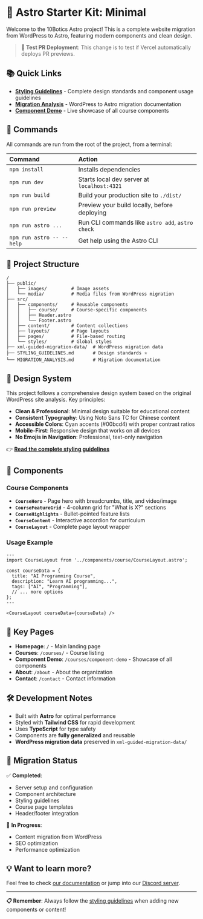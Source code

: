 # 🚀 Astro Starter Kit: Minimal

Welcome to the 10Botics Astro project! This is a complete website migration from WordPress to Astro, featuring modern components and clean design.

> **🧪 Test PR Deployment**: This change is to test if Vercel automatically deploys PR previews.

## 📚 Quick Links

- **[Styling Guidelines](./STYLING_GUIDELINES.md)** - Complete design standards and component usage guidelines
- **[Migration Analysis](./MIGRATION_ANALYSIS.md)** - WordPress to Astro migration documentation
- **[Component Demo](http://localhost:4322/courses/component-demo)** - Live showcase of all course components

## 🧞 Commands

All commands are run from the root of the project, from a terminal:

| Command                   | Action                                           |
| :------------------------ | :----------------------------------------------- |
| `npm install`             | Installs dependencies                            |
| `npm run dev`             | Starts local dev server at `localhost:4321`      |
| `npm run build`           | Build your production site to `./dist/`          |
| `npm run preview`         | Preview your build locally, before deploying     |
| `npm run astro ...`       | Run CLI commands like `astro add`, `astro check` |
| `npm run astro -- --help` | Get help using the Astro CLI                     |

## 📁 Project Structure

```
/
├── public/
│   ├── images/         # Image assets
│   └── media/          # Media files from WordPress migration
├── src/
│   ├── components/     # Reusable components
│   │   ├── course/     # Course-specific components
│   │   ├── Header.astro
│   │   └── Footer.astro
│   ├── content/        # Content collections
│   ├── layouts/        # Page layouts
│   ├── pages/          # File-based routing
│   └── styles/         # Global styles
├── xml-guided-migration-data/  # WordPress migration data
├── STYLING_GUIDELINES.md       # Design standards ⭐
└── MIGRATION_ANALYSIS.md       # Migration documentation
```

## 🎨 Design System

This project follows a comprehensive design system based on the original WordPress site analysis. Key principles:

- **Clean & Professional**: Minimal design suitable for educational content
- **Consistent Typography**: Using Noto Sans TC for Chinese content
- **Accessible Colors**: Cyan accents (#00bcd4) with proper contrast ratios
- **Mobile-First**: Responsive design that works on all devices
- **No Emojis in Navigation**: Professional, text-only navigation

👉 **[Read the complete styling guidelines](./STYLING_GUIDELINES.md)**

## 🧩 Components

### Course Components

- **`CourseHero`** - Page hero with breadcrumbs, title, and video/image
- **`CourseFeatureGrid`** - 4-column grid for "What is X?" sections  
- **`CourseHighlights`** - Bullet-pointed feature lists
- **`CourseContent`** - Interactive accordion for curriculum
- **`CourseLayout`** - Complete page layout wrapper

### Usage Example
```astro
---
import CourseLayout from '../components/course/CourseLayout.astro';

const courseData = {
  title: "AI Programming Course",
  description: "Learn AI programming...",
  tags: ["AI", "Programming"],
  // ... more options
};
---

<CourseLayout courseData={courseData} />
```

## 🔗 Key Pages

- **Homepage**: `/` - Main landing page
- **Courses**: `/courses/` - Course listing
- **Component Demo**: `/courses/component-demo` - Showcase of all components
- **About**: `/about` - About the organization
- **Contact**: `/contact` - Contact information

## 🛠️ Development Notes

- Built with **Astro** for optimal performance
- Styled with **Tailwind CSS** for rapid development  
- Uses **TypeScript** for type safety
- Components are **fully generalized** and reusable
- **WordPress migration data** preserved in `xml-guided-migration-data/`

## 🎯 Migration Status

✅ **Completed**:
- Server setup and configuration
- Component architecture
- Styling guidelines  
- Course page templates
- Header/footer integration

🔄 **In Progress**:
- Content migration from WordPress
- SEO optimization
- Performance optimization

## 💡 Want to learn more?

Feel free to check [our documentation](https://docs.astro.build) or jump into our [Discord server](https://astro.build/chat).

---

**📋 Remember**: Always follow the [styling guidelines](./STYLING_GUIDELINES.md) when adding new components or content!

